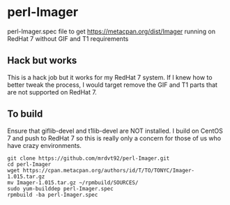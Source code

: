 # perl-Imager
perl-Imager.spec file to get https://metacpan.org/dist/Imager running on RedHat 7 without GIF and T1 requirements

## Hack but works

This is a hack job but it works for my RedHat 7 system.  If I knew how to better tweak the process, I would target remove the GIF and T1 parts that are not supported on RedHat 7.

## To build

Ensure that giflib-devel and t1lib-devel are NOT installed.  I build on CentOS 7 and push to RedHat 7 so this is really only a concern for those of us who have crazy environments.

```
git clone https://github.com/mrdvt92/perl-Imager.git
cd perl-Imager
wget https://cpan.metacpan.org/authors/id/T/TO/TONYC/Imager-1.015.tar.gz
mv Imager-1.015.tar.gz ~/rpmbuild/SOURCES/
sudo yum-builddep perl-Imager.spec
rpmbuild -ba perl-Imager.spec
```

